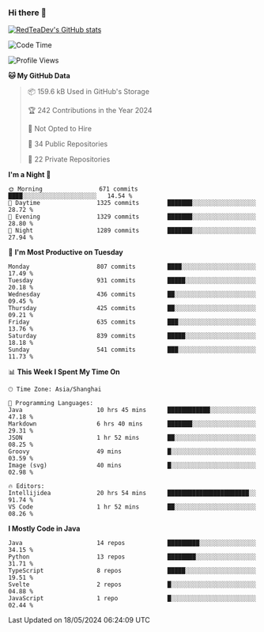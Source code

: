### Hi there 👋

<!--
**RedTeaDev/RedTeaDev** is a ✨ _special_ ✨ repository because its `README.md` (this file) appears on your GitHub profile.

Here are some ideas to get you started:

- 🔭 I’m currently working on ...
- 🌱 I’m currently learning ...
- 👯 I’m looking to collaborate on ...
- 🤔 I’m looking for help with ...
- 💬 Ask me about ...
- 📫 How to reach me: ...
- 😄 Pronouns: ...
- ⚡ Fun fact: ...
-->

<!--
[![wakatime](https://wakatime.com/badge/user/6b101ed0-04c0-4490-9283-eb61f2efff96.svg)](https://wakatime.com/@6b101ed0-04c0-4490-9283-eb61f2efff96)
!-->

[![RedTeaDev's GitHub stats](https://github-readme-stats.vercel.app/api?username=RedTeaDev)](https://github.com/anuraghazra/github-readme-stats)
<!--
[![willianrod's wakatime stats](https://github-readme-stats.vercel.app/api/wakatime?username=RedTeaDev)](https://github.com/anuraghazra/github-readme-stats)
!-->
<!--START_SECTION:waka-->
![Code Time](http://img.shields.io/badge/Code%20Time-2%2C262%20hrs%203%20mins-blue)

![Profile Views](http://img.shields.io/badge/Profile%20Views-1-blue)

**🐱 My GitHub Data** 

> 📦 159.6 kB Used in GitHub's Storage 
 > 
> 🏆 242 Contributions in the Year 2024
 > 
> 🚫 Not Opted to Hire
 > 
> 📜 34 Public Repositories 
 > 
> 🔑 22 Private Repositories 
 > 
**I'm a Night 🦉** 

```text
🌞 Morning                671 commits         ████░░░░░░░░░░░░░░░░░░░░░   14.54 % 
🌆 Daytime                1325 commits        ███████░░░░░░░░░░░░░░░░░░   28.72 % 
🌃 Evening                1329 commits        ███████░░░░░░░░░░░░░░░░░░   28.80 % 
🌙 Night                  1289 commits        ███████░░░░░░░░░░░░░░░░░░   27.94 % 
```
📅 **I'm Most Productive on Tuesday** 

```text
Monday                   807 commits         ████░░░░░░░░░░░░░░░░░░░░░   17.49 % 
Tuesday                  931 commits         █████░░░░░░░░░░░░░░░░░░░░   20.18 % 
Wednesday                436 commits         ██░░░░░░░░░░░░░░░░░░░░░░░   09.45 % 
Thursday                 425 commits         ██░░░░░░░░░░░░░░░░░░░░░░░   09.21 % 
Friday                   635 commits         ███░░░░░░░░░░░░░░░░░░░░░░   13.76 % 
Saturday                 839 commits         █████░░░░░░░░░░░░░░░░░░░░   18.18 % 
Sunday                   541 commits         ███░░░░░░░░░░░░░░░░░░░░░░   11.73 % 
```


📊 **This Week I Spent My Time On** 

```text
🕑︎ Time Zone: Asia/Shanghai

💬 Programming Languages: 
Java                     10 hrs 45 mins      ████████████░░░░░░░░░░░░░   47.18 % 
Markdown                 6 hrs 40 mins       ███████░░░░░░░░░░░░░░░░░░   29.31 % 
JSON                     1 hr 52 mins        ██░░░░░░░░░░░░░░░░░░░░░░░   08.25 % 
Groovy                   49 mins             █░░░░░░░░░░░░░░░░░░░░░░░░   03.59 % 
Image (svg)              40 mins             █░░░░░░░░░░░░░░░░░░░░░░░░   02.98 % 

🔥 Editors: 
Intellijidea             20 hrs 54 mins      ███████████████████████░░   91.74 % 
VS Code                  1 hr 52 mins        ██░░░░░░░░░░░░░░░░░░░░░░░   08.26 % 
```

**I Mostly Code in Java** 

```text
Java                     14 repos            █████████░░░░░░░░░░░░░░░░   34.15 % 
Python                   13 repos            ████████░░░░░░░░░░░░░░░░░   31.71 % 
TypeScript               8 repos             █████░░░░░░░░░░░░░░░░░░░░   19.51 % 
Svelte                   2 repos             █░░░░░░░░░░░░░░░░░░░░░░░░   04.88 % 
JavaScript               1 repo              █░░░░░░░░░░░░░░░░░░░░░░░░   02.44 % 
```




 Last Updated on 18/05/2024 06:24:09 UTC
<!--END_SECTION:waka-->


